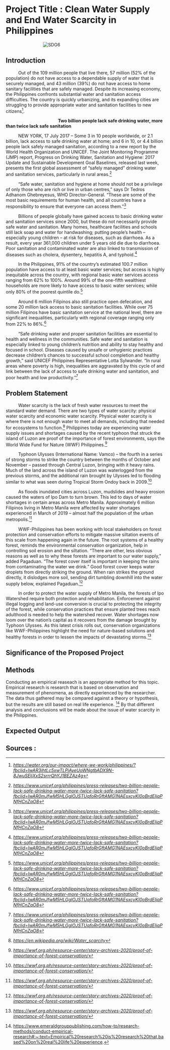 # Project Title : Clean Water Supply and End Water Scarcity in Philippines
&nbsp;&nbsp;&nbsp;&nbsp;&nbsp;&nbsp;&nbsp;&nbsp;&nbsp;&nbsp;&nbsp;&nbsp;&nbsp;&nbsp;&nbsp;&nbsp;&nbsp;&nbsp;&nbsp;&nbsp;&nbsp;&nbsp;&nbsp;&nbsp;&nbsp;&nbsp;&nbsp;&nbsp;&nbsp;&nbsp;![SDG6](https://user-images.githubusercontent.com/113676687/232476683-0b74488b-cf99-4578-a5e8-c14c614ff8cf.JPG)

## Introduction 
&nbsp;&nbsp;&nbsp;&nbsp;&nbsp;&nbsp;&nbsp;&nbsp;&nbsp;&nbsp;Out of the 109 million people that live there, 57 million (52% of the
population) do not have access to a dependable supply of water that
is securely managed, and 43 million (39%) do not have access to
home sanitary facilities that are safely managed. Despite its
increasing economy, the Philippines confronts substantial water and
sanitation access difficulties. The country is quickly urbanizing, and
its expanding cities are struggling to provide appropriate water and
sanitation facilities to new citizens[^1].

&nbsp;&nbsp;&nbsp;&nbsp;&nbsp;&nbsp;&nbsp;&nbsp;&nbsp;&nbsp;&nbsp;&nbsp;&nbsp;&nbsp;&nbsp;&nbsp;&nbsp;&nbsp;&nbsp;&nbsp;&nbsp;&nbsp;&nbsp;&nbsp;&nbsp;&nbsp;&nbsp;&nbsp;&nbsp;&nbsp;&nbsp;&nbsp;&nbsp;&nbsp;&nbsp;&nbsp;&nbsp;&nbsp;&nbsp;&nbsp;&nbsp;&nbsp;**Two billion people lack safe drinking water, more than twice lack safe sanitation**

&nbsp;&nbsp;&nbsp;&nbsp;&nbsp;&nbsp;&nbsp;&nbsp;&nbsp;&nbsp;NEW YORK, 17 July 2017 – Some 3 in 10 people worldwide, or 2.1 billion, lack access to safe drinking water at home; and 6 in 10, or 4.4 billion people lack safely managed sanitation, according to a new report by the World Health Organization and UNICEF. The Joint Monitoring Programme (JMP) report, Progress on Drinking Water, Sanitation and Hygiene: 2017 Update and Sustainable Development Goal Baselines, released last week, presents the first global assessment of “safely managed” drinking water and sanitation services, particularly in rural areas.[^2]

&nbsp;&nbsp;&nbsp;&nbsp;&nbsp;&nbsp;&nbsp;&nbsp;&nbsp;&nbsp;“Safe water, sanitation and hygiene at home should not be a privilege of only those who are rich or live in urban centres,” says Dr Tedros Adhanom Ghebreyesus, WHO Director-General. “These are some of the most basic requirements for human health, and all countries have a responsibility to ensure that everyone can access them.”[^2]

&nbsp;&nbsp;&nbsp;&nbsp;&nbsp;&nbsp;&nbsp;&nbsp;&nbsp;&nbsp;Billions of people globally have gained access to basic drinking water and sanitation services since 2000, but these do not necessarily provide safe water and sanitation. Many homes, healthcare facilities and schools still lack soap and water for handwashing; putting people’s health – especially young children – at risk for diseases, such as diarrhoea. As a result, every year 361,000 children under 5 years old die due to diarrhoea. Poor sanitation and contaminated water are also linked to transmission of diseases such as cholera, dysentery, hepatitis A, and typhoid.[^2]

&nbsp;&nbsp;&nbsp;&nbsp;&nbsp;&nbsp;&nbsp;&nbsp;&nbsp;&nbsp;In the Philippines, 91% of the country’s estimated 100.7 million population have access to at least basic water services; but access is highly inequitable across the country, with regional basic water services access ranging from 62% to 100%. Around 99% of the one-fifth wealthiest households are more likely to have access to basic water services; while only 80% of the poorest quintile do.[^2]

&nbsp;&nbsp;&nbsp;&nbsp;&nbsp;&nbsp;&nbsp;&nbsp;&nbsp;&nbsp;Around 6 million Filipinos also still practice open defecation, and some 20 million lack access to basic sanitation facilities. While over 75 million Filipinos have basic sanitation service at the national level, there are significant inequalities, particularly with regional coverage ranging only from 22% to 86%.[^2]

&nbsp;&nbsp;&nbsp;&nbsp;&nbsp;&nbsp;&nbsp;&nbsp;&nbsp;&nbsp;“Safe drinking water and proper sanitation facilities are essential to health and wellness in the communities. Safe water and sanitation is especially linked to young children’s nutrition and ability to stay healthy and focused in school. Diseases caused by unsafe or unhygienic practices decrease children’s chances to successful school completion and healthy growth,” said UNICEF Philippines Representative Lotta Sylwander. “In rural areas where poverty is high, inequalities are aggravated by this cycle of and link between the lack of access to safe drinking water and sanitation, and poor health and low productivity.”[^2]

## Problem Statement 
&nbsp;&nbsp;&nbsp;&nbsp;&nbsp;&nbsp;&nbsp;&nbsp;&nbsp;&nbsp;Water scarcity is the lack of fresh water resources to meet the standard water demand. There are two types of water scarcity: physical water scarcity and economic water scarcity. Physical water scarcity is where there is not enough water to meet all demands, including that needed for ecosystems to function.[^3] Philippines today are experiencing water supply issues and shortages caused by the recent typhoon that struck the island of Luzon are proof of the importance of forest environments, says the World Wide Fund for Nature (WWF) Philippines.[^4]

&nbsp;&nbsp;&nbsp;&nbsp;&nbsp;&nbsp;&nbsp;&nbsp;&nbsp;&nbsp;Typhoon Ulysses (International Name: Vamco) – the fourth in a series of strong storms to strike the country between the months of October and November – passed through Central Luzon, bringing with it heavy rains. Much of the land across the island of Luzon was waterlogged from the previous storms, and the additional rain brought by Ulysses led to flooding similar to what was seen during Tropical Storm Ondoy back in 2009.[^4]

&nbsp;&nbsp;&nbsp;&nbsp;&nbsp;&nbsp;&nbsp;&nbsp;&nbsp;&nbsp;As floods inundated cities across Luzon, mudslides and heavy erosion caused the waters of Ipo Dam to turn brown. This led to days of water shortages in certain areas across Metro Manila. Approximately 6 million Filipinos living in Metro Manila were affected by water shortages experienced in March of 2019 – almost half the population of the urban metropolis.[^4]

&nbsp;&nbsp;&nbsp;&nbsp;&nbsp;&nbsp;&nbsp;&nbsp;&nbsp;&nbsp;WWF-Philippines has been working with local stakeholders on forest protection and conservation efforts to mitigate massive siltation events of this scale from happening again in the future. The root systems of a healthy forest, reminds the environmental conservation organization, help in controlling soil erosion and the siltation. “There are other, less obvious reasons as well as to why these forests are important to our water supply,” added Pagaduan. “The forest cover itself is important in keeping the rains from contaminating the water we drink.” Good forest cover keeps water droplets from directly striking the ground. When rain strikes the ground directly, it dislodges more soil, sending dirt tumbling downhill into the water supply below, explained Pagaduan.[^4]

&nbsp;&nbsp;&nbsp;&nbsp;&nbsp;&nbsp;&nbsp;&nbsp;&nbsp;&nbsp;In order to protect the water supply of Metro Manila, the forests of Ipo Watershed require both protection and rehabilitation. Enforcement against illegal logging and land-use conversion is crucial to protecting the integrity of the forest, while conservation practices that ensure planted trees reach adulthood is needed to help the watershed recover. Water shortages now loom over the nation’s capital as it recovers from the damage brought by Typhoon Ulysses. As this latest crisis rolls out, conservation organizations like WWF-Philippines highlight the need for nature-based solutions and healthy forests in order to lessen the impacts of devastating storms.[^4]

## Significance of the Proposed Project

## Methods
Conducting an empirical reaseach is an appropriate method for this topic. Empirical research is research that is based on observation and measurement of phenomena, as directly experienced by the researcher. The data thus gathered may be compared against a theory or hypothesis, but the results are still based on real life experience. [^5] By that different analysis and conclusions will be made about the issue of water scarcity in the Philippines. 

## Expected Output

## Sources : 
[^1]:*https://water.org/our-impact/where-we-work/philippines/?fbclid=IwAR3ihtLc5xwTLPiAyeUoWNgtbADX9N-8JwuSEIjXxS2srrrQhYJ1BEZAz4g*
[^2]:*https://www.unicef.org/philippines/press-releases/two-billion-people-lack-safe-drinking-water-more-twice-lack-safe-sanitation?fbclid=IwAR0mJfwM5HLGglOJSTUqfoRrGftAMG1NAEsxcyKI0oBrdEIjaPNfHCnZqO8*
[^3]:*https://en.wikipedia.org/wiki/Water_scarcity*
[^4]:*https://wwf.org.ph/resource-center/story-archives-2020/proof-of-importance-of-forest-conservation/*
[^5]: https://www.emeraldgrouppublishing.com/how-to/research-methods/conduct-empirical-research#:~:text=Empirical%20research%20is%20research%20that,based%20on%20real%20life%20experience.
